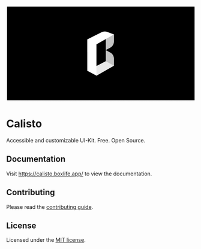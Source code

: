 ![hero](.github/hero.png)

# Calisto

Accessible and customizable UI-Kit. Free. Open Source.

## Documentation

Visit https://calisto.boxlife.app/ to view the documentation.

## Contributing

Please read the [contributing guide](/CONTRIBUTING.md).

## License

Licensed under the [MIT license](https://github.com/boxlife/calisto/blob/main/LICENSE.md).